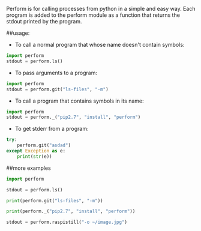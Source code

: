 Perform is for calling processes from python in a simple and easy way.  Each program is added to the perform module as a function that returns the stdout printed by the program.

##usage:
- To call a normal program that whose name doesn't contain symbols:

```python
import perform
stdout = perform.ls()
```

- To pass arguments to a program:

```python
import perform
stdout = perform.git("ls-files", "-m")
```

- To call a program that contains symbols in its name:

```python
import perform
stdout = perform._("pip2.7", "install", "perform")
```

- To get stderr from a program:
```python
try:
    perform.git("asdad")
except Exception as e:
    print(str(e))
```

##more examples

```python
import perform

stdout = perform.ls()

print(perform.git("ls-files", "-m"))

print(perform._("pip2.7", "install", "perform"))

stdout = perform.raspistill("-o ~/image.jpg")
```
